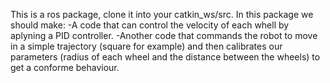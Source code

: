 This is a ros package, clone it into your catkin_ws/src.
In this package we should make:
	 -A code that can control the velocity of each whell by aplyning a PID controller.
	 -Another code that commands the robot to move in a simple trajectory (square for example)
	 and then calibrates our parameters (radius of each wheel and the distance between the wheels)
	 to get a conforme behaviour. 
